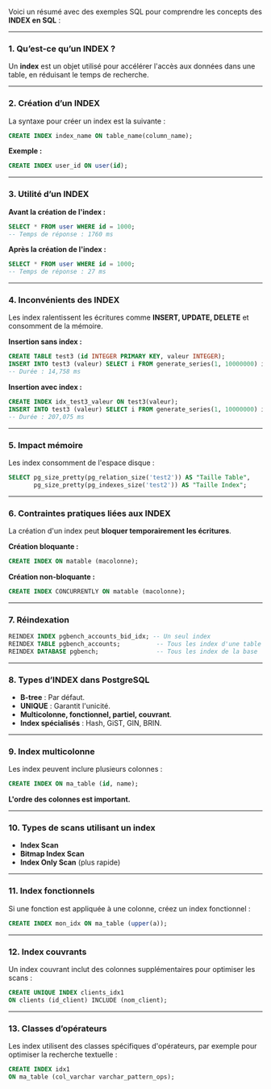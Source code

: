 Voici un résumé avec des exemples SQL pour comprendre les concepts des **INDEX en SQL** :

---

### **1. Qu’est-ce qu’un INDEX ?**
Un **index** est un objet utilisé pour accélérer l'accès aux données dans une table, en réduisant le temps de recherche.

---

### **2. Création d’un INDEX**
La syntaxe pour créer un index est la suivante :
```sql
CREATE INDEX index_name ON table_name(column_name);
```

**Exemple :**
```sql
CREATE INDEX user_id ON user(id);
```

---

### **3. Utilité d’un INDEX**
**Avant la création de l'index :**
```sql
SELECT * FROM user WHERE id = 1000;
-- Temps de réponse : 1760 ms
```

**Après la création de l'index :**
```sql
SELECT * FROM user WHERE id = 1000;
-- Temps de réponse : 27 ms
```

---

### **4. Inconvénients des INDEX**
Les index ralentissent les écritures comme **INSERT, UPDATE, DELETE** et consomment de la mémoire.

**Insertion sans index :**
```sql
CREATE TABLE test3 (id INTEGER PRIMARY KEY, valeur INTEGER);
INSERT INTO test3 (valeur) SELECT i FROM generate_series(1, 10000000) i;
-- Durée : 14,758 ms
```

**Insertion avec index :**
```sql
CREATE INDEX idx_test3_valeur ON test3(valeur);
INSERT INTO test3 (valeur) SELECT i FROM generate_series(1, 10000000) i;
-- Durée : 207,075 ms
```

---

### **5. Impact mémoire**
Les index consomment de l'espace disque :
```sql
SELECT pg_size_pretty(pg_relation_size('test2')) AS "Taille Table",
       pg_size_pretty(pg_indexes_size('test2')) AS "Taille Index";
```

---

### **6. Contraintes pratiques liées aux INDEX**
La création d'un index peut **bloquer temporairement les écritures**.

**Création bloquante :**
```sql
CREATE INDEX ON matable (macolonne);
```

**Création non-bloquante :**
```sql
CREATE INDEX CONCURRENTLY ON matable (macolonne);
```

---

### **7. Réindexation**
```sql
REINDEX INDEX pgbench_accounts_bid_idx; -- Un seul index
REINDEX TABLE pgbench_accounts;          -- Tous les index d'une table
REINDEX DATABASE pgbench;                -- Tous les index de la base
```

---

### **8. Types d’INDEX dans PostgreSQL**
- **B-tree** : Par défaut.
- **UNIQUE** : Garantit l'unicité.
- **Multicolonne, fonctionnel, partiel, couvrant**.
- **Index spécialisés** : Hash, GiST, GIN, BRIN.

---

### **9. Index multicolonne**
Les index peuvent inclure plusieurs colonnes :
```sql
CREATE INDEX ON ma_table (id, name);
```
**L'ordre des colonnes est important.**

---

### **10. Types de scans utilisant un index**
- **Index Scan**
- **Bitmap Index Scan**
- **Index Only Scan** (plus rapide)

---

### **11. Index fonctionnels**
Si une fonction est appliquée à une colonne, créez un index fonctionnel :
```sql
CREATE INDEX mon_idx ON ma_table (upper(a));
```

---

### **12. Index couvrants**
Un index couvrant inclut des colonnes supplémentaires pour optimiser les scans :
```sql
CREATE UNIQUE INDEX clients_idx1
ON clients (id_client) INCLUDE (nom_client);
```

---

### **13. Classes d’opérateurs**
Les index utilisent des classes spécifiques d'opérateurs, par exemple pour optimiser la recherche textuelle :
```sql
CREATE INDEX idx1
ON ma_table (col_varchar varchar_pattern_ops);
```